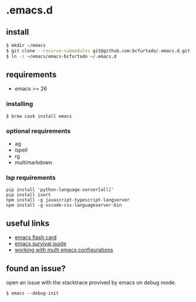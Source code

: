 # .emacs.d

## install

```sh
$ mkdir ~/emacs
$ git clone --recurse-submodules git@github.com:bcfurtado/.emacs.d.git ~/emacs/emacs-bcfurtado
$ ln -s ~/emacs/emacs-bcfurtado ~/.emacs.d
```

## requirements

- emacs >= 26

### installing
```
$ brew cask install emacs
```

### optional requirements
- ag
- ispell
- rg
- multimarkdown

### lsp requirements
```
pip install 'python-language-server[all]'
pip install isort
npm install -g javascript-typescript-langserver
npm install -g vscode-css-languageserver-bin
```


## useful links
* [emacs flash card](https://gist.github.com/bcfurtado/898d74a4610213ac7c0c4dd9b06926ea)
* [emacs survival guide](https://gist.github.com/cribeiro/4a10cf13cd789bb17aa511c263b62a65)
* [working with multi emacs configurations](https://gist.github.com/bcfurtado/fb9b37c81b27ef2bc5c8899de5a66e9c)


## found an issue?
open an issue with the stacktrace provived by emacs on debug mode.
```
$ emacs --debug-init
```
